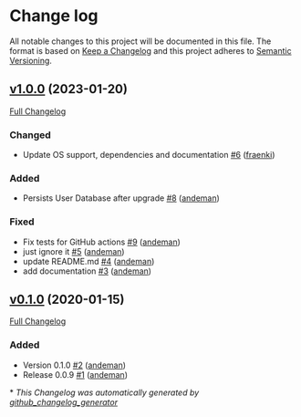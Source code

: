 # Change log

All notable changes to this project will be documented in this file. The format is based on [Keep a Changelog](http://keepachangelog.com/en/1.0.0/) and this project adheres to [Semantic Versioning](http://semver.org).

## [v1.0.0](https://github.com/andeman/puppet-baculaweb/tree/v1.0.0) (2023-01-20)

[Full Changelog](https://github.com/andeman/puppet-baculaweb/compare/v0.1.0...v1.0.0)

### Changed

- Update OS support, dependencies and documentation [\#6](https://github.com/andeman/puppet-baculaweb/pull/6) ([fraenki](https://github.com/fraenki))

### Added

- Persists User Database after upgrade [\#8](https://github.com/andeman/puppet-baculaweb/pull/8) ([andeman](https://github.com/andeman))

### Fixed

- Fix tests for GitHub actions [\#9](https://github.com/andeman/puppet-baculaweb/pull/9) ([andeman](https://github.com/andeman))
- just ignore it [\#5](https://github.com/andeman/puppet-baculaweb/pull/5) ([andeman](https://github.com/andeman))
- update README.md [\#4](https://github.com/andeman/puppet-baculaweb/pull/4) ([andeman](https://github.com/andeman))
- add documentation [\#3](https://github.com/andeman/puppet-baculaweb/pull/3) ([andeman](https://github.com/andeman))

## [v0.1.0](https://github.com/andeman/puppet-baculaweb/tree/v0.1.0) (2020-01-15)

[Full Changelog](https://github.com/andeman/puppet-baculaweb/compare/86f97e742734dc7ad4dfa5c45d2ecb6f8722771b...v0.1.0)

### Added

- Version 0.1.0 [\#2](https://github.com/andeman/puppet-baculaweb/pull/2) ([andeman](https://github.com/andeman))
- Release 0.0.9 [\#1](https://github.com/andeman/puppet-baculaweb/pull/1) ([andeman](https://github.com/andeman))



\* *This Changelog was automatically generated by [github_changelog_generator](https://github.com/github-changelog-generator/github-changelog-generator)*

